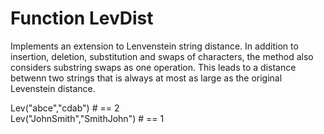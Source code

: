 # Function LevDist

Implements an extension to Lenvenstein string distance. In addition to insertion, deletion, substitution and swaps of characters, the method also considers substring swaps as one operation. This leads to a distance betwenn two strings that is always at most as large as the original Levenstein distance.

    
Lev("abce","cdab") # ==  2  
Lev("JohnSmith","SmithJohn") # == 1 
